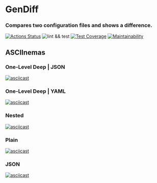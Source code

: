 # GenDiff

### Compares two configuration files and shows a difference.

[![Actions Status](https://github.com/arf1e/frontend-project-lvl2/workflows/hexlet-check/badge.svg)](https://github.com/arf1e/frontend-project-lvl2/actions)
![lint && test](https://github.com/arf1e/frontend-project-lvl2/actions/workflows/nodejs.yml/badge.svg)
[![Test Coverage](https://api.codeclimate.com/v1/badges/3251710e96d3769a258e/test_coverage)](https://codeclimate.com/github/arf1e/frontend-project-lvl2/test_coverage)
[![Maintainability](https://api.codeclimate.com/v1/badges/3251710e96d3769a258e/maintainability)](https://codeclimate.com/github/arf1e/frontend-project-lvl2/maintainability)

## ASCIInemas

### One-Level Deep | JSON

[![asciicast](https://asciinema.org/a/Zj7xBdsS79tR3vvmb5wBK6Mac.png)](https://asciinema.org/a/Zj7xBdsS79tR3vvmb5wBK6Mac)

### One-Level Deep | YAML

[![asciicast](https://asciinema.org/a/59YjZWREV45mfrI45ONFrOYKu.png)](https://asciinema.org/a/59YjZWREV45mfrI45ONFrOYKu)

### Nested

[![asciicast](https://asciinema.org/a/9XmjWymYezrV9bKCqHGSAhsE4.png)](https://asciinema.org/a/9XmjWymYezrV9bKCqHGSAhsE4)

### Plain

[![asciicast](https://asciinema.org/a/Ffw4leqLwlPrktei9s05Kk7jQ.png)](https://asciinema.org/a/Ffw4leqLwlPrktei9s05Kk7jQ)

### JSON

[![asciicast](https://asciinema.org/a/qsmy9upbzOmZoGKKDm9ypscHh.png)](https://asciinema.org/a/qsmy9upbzOmZoGKKDm9ypscHh)
